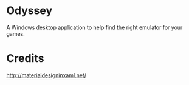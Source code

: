 # Odyssey

A Windows desktop application to help find the right emulator for your games.

# Credits

http://materialdesigninxaml.net/
